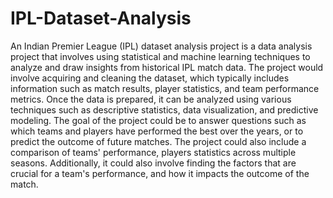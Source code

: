 # IPL-Dataset-Analysis
An Indian Premier League (IPL) dataset analysis project is a data analysis project that involves using statistical and machine learning techniques to analyze and draw insights from historical IPL match data. The project would involve acquiring and cleaning the dataset, which typically includes information such as match results, player statistics, and team performance metrics. Once the data is prepared, it can be analyzed using various techniques such as descriptive statistics, data visualization, and predictive modeling. The goal of the project could be to answer questions such as which teams and players have performed the best over the years, or to predict the outcome of future matches. The project could also include a comparison of teams' performance, players statistics across multiple seasons. Additionally, it could also involve finding the factors that are crucial for a team's performance, and how it impacts the outcome of the match.
